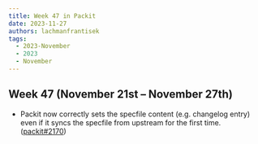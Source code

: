 ```yaml
---
title: Week 47 in Packit
date: 2023-11-27
authors: lachmanfrantisek
tags:
  - 2023-November
  - 2023
  - November
---
```


## Week 47 (November 21st – November 27th)

- Packit now correctly sets the specfile content (e.g. changelog entry) even if it syncs the specfile from upstream for the first time. ([packit#2170](https://github.com/packit/packit/pull/2170))
